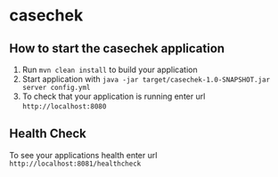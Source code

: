 # casechek

How to start the casechek application
---

1. Run `mvn clean install` to build your application
1. Start application with `java -jar target/casechek-1.0-SNAPSHOT.jar server config.yml`
1. To check that your application is running enter url `http://localhost:8080`

Health Check
---

To see your applications health enter url `http://localhost:8081/healthcheck`
